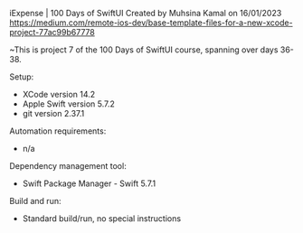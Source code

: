 iExpense | 100 Days of SwiftUI
Created by Muhsina Kamal on 16/01/2023
https://medium.com/remote-ios-dev/base-template-files-for-a-new-xcode-project-77ac99b67778

~This is project 7 of the 100 Days of SwiftUI course, spanning over days 36-38. 

Setup:
- XCode version 14.2
- Apple Swift version 5.7.2
- git version 2.37.1

Automation requirements:
- n/a

Dependency management tool: 
- Swift Package Manager - Swift 5.7.1

Build and run:
- Standard build/run, no special instructions
